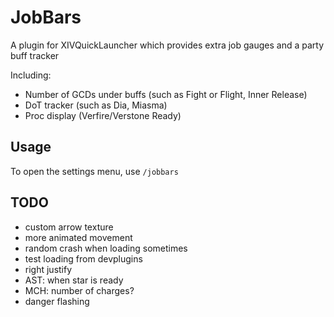 # JobBars
A plugin for XIVQuickLauncher which provides extra job gauges and a party buff tracker

Including:
- Number of GCDs under buffs (such as Fight or Flight, Inner Release)
- DoT tracker (such as Dia, Miasma)
- Proc display (Verfire/Verstone Ready)

## Usage
To open the settings menu, use `/jobbars`

## TODO
- custom arrow texture
- more animated movement
- random crash when loading sometimes
- test loading from devplugins
- right justify
- AST: when star is ready
- MCH: number of charges?
- danger flashing